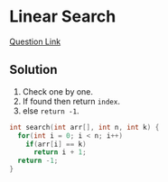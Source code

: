 # Linear Search

[Question Link](https://practice.geeksforgeeks.org/problems/searching-a-number0324/1/)

## Solution

1. Check one by one.
2. If found then return `index`.
3. else `return -1`.

```cpp
int search(int arr[], int n, int k) {
  for(int i = 0; i < n; i++)
    if(arr[i] == k)
      return i + 1;
  return -1;
}
```
